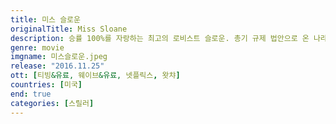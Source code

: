 ```yaml
---
title: 미스 슬로운
originalTitle: Miss Sloane
description: 승률 100%를 자랑하는 최고의 로비스트 슬로운. 총기 규제 법안으로 온 나라가 떠들썩한 가운데, 자신의 신념에 따라 모두가 포기한 싸움에 뛰어들게 된다. 승리를 위해서라면 수단과 방법을 가리지 않는 슬로운은 뛰어난 전략으로 한 번도 굴복한 적 없는 거대 권력에 맞서지만, 동시에 자신과 주변 사람 모두를 위험에 빠트리게 되는데…
genre: movie
imgname: 미스슬로운.jpeg
release: "2016.11.25"
ott: [티빙&유료, 웨이브&유료, 넷플릭스, 왓챠]
countries: [미국]
end: true
categories: [스릴러]
---
```

